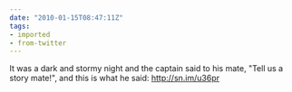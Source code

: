 ```yaml
---
date: "2010-01-15T08:47:11Z"
tags:
- imported
- from-twitter
---
```

It was a dark and stormy night and the captain said to his mate, "Tell us a story mate\!", and this is what he said: http://sn.im/u36pr
